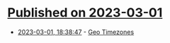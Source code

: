 # [Published on 2023-03-01](index.md)

* [2023-03-01, 18:38:47](https://lobste.rs/s/cloict/geo_timezones) - [Geo Timezones](https://re-factor.blogspot.com/2023/03/geo-timezones.html)
